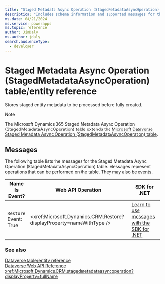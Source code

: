 ```yaml
---
title: "Staged Metadata Async Operation (StagedMetadataAsyncOperation) table/entity reference (Microsoft Dynamics 365)"
description: "Includes schema information and supported messages for the Staged Metadata Async Operation (StagedMetadataAsyncOperation) table/entity with Microsoft Dynamics 365."
ms.date: 08/21/2024
ms.service: powerapps
ms.topic: reference
author: JimDaly
ms.author: jdaly
search.audienceType: 
  - developer
---
```


# Staged Metadata Async Operation (StagedMetadataAsyncOperation) table/entity reference

Stores staged entity metadata to be processed before fully created.

> [!NOTE]
> The Microsoft Dynamics 365 Staged Metadata Async Operation (StagedMetadataAsyncOperation) table extends the [Microsoft Dataverse Staged Metadata Async Operation (StagedMetadataAsyncOperation) table](/power-apps/developer/data-platform/reference/entities/stagedmetadataasyncoperation).


## Messages

The following table lists the messages for the Staged Metadata Async Operation (StagedMetadataAsyncOperation) table.
Messages represent operations that can be performed on the table. They may also be events.

| Name <br />Is Event? |Web API Operation |SDK for .NET |
| ---- | ----- |----- |
| `Restore`<br />Event: True |<xref:Microsoft.Dynamics.CRM.Restore?displayProperty=nameWithType /> |[Learn to use messages with the SDK for .NET](/power-apps/developer/data-platform/org-service/use-messages)|





### See also

[Dataverse table/entity reference](../about-entity-reference.md)  
[Dataverse Web API Reference](/power-apps/developer/data-platform/webapi/reference/about)   
<xref:Microsoft.Dynamics.CRM.stagedmetadataasyncoperation?displayProperty=fullName>
